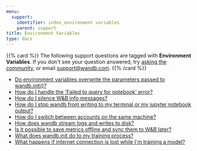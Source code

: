 ```yaml
---
menu:
  support:
    identifier: index_environment variables
    parent: support
title: Environment Variables
type: docs
---
```


{{% card %}}
The following support questions are tagged with <b>Environment Variables</b>. If you don't see 
your question answered, try [asking the community](https://community.wandb.ai/), 
or email [support@wandb.com](mailto:support@wandb.com).
{{% /card %}}

- [Do environment variables overwrite the parameters passed to wandb.init()?](environment_variables_overwrite_parameters.md)
- [How do I handle the 'Failed to query for notebook' error?](query_notebook_failed.md)
- [How do I silence W&B info messages?](silence_info_messages.md)
- [How do I stop wandb from writing to my terminal or my jupyter notebook output?](stop_wandb_writing_terminal_jupyter_notebook_output.md)
- [How do I switch between accounts on the same machine?](switch_accounts_same_machine.md)
- [How does wandb stream logs and writes to disk?](stream_logs_writes_disk.md)
- [Is it possible to save metrics offline and sync them to W&B later?](save_metrics_offline_sync_them_wb_later.md)
- [What does wandb.init do to my training process?](wandbinit_training_process.md)
- [What happens if internet connection is lost while I'm training a model?](internet_connection_lost_while_im_training_model.md)